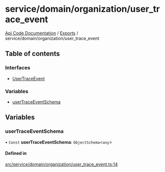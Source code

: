 # service/domain/organization/user\_trace\_event
 
[Api Code Documentation](../README.md) / [Exports](../modules.md) / service/domain/organization/user\_trace\_event

## Table of contents

### Interfaces

- [UserTraceEvent](../interfaces/service_domain_organization_user_trace_event.UserTraceEvent.md)

### Variables

- [userTraceEventSchema](service_domain_organization_user_trace_event.md#usertraceeventschema)

## Variables

### userTraceEventSchema

• `Const` **userTraceEventSchema**: `ObjectSchema`\<`any`\>

#### Defined in

[src/service/domain/organization/user_trace_event.ts:14](https://github.com/openkfw/TruBudget/blob/90402cb/api/src/service/domain/organization/user_trace_event.ts#L14)
